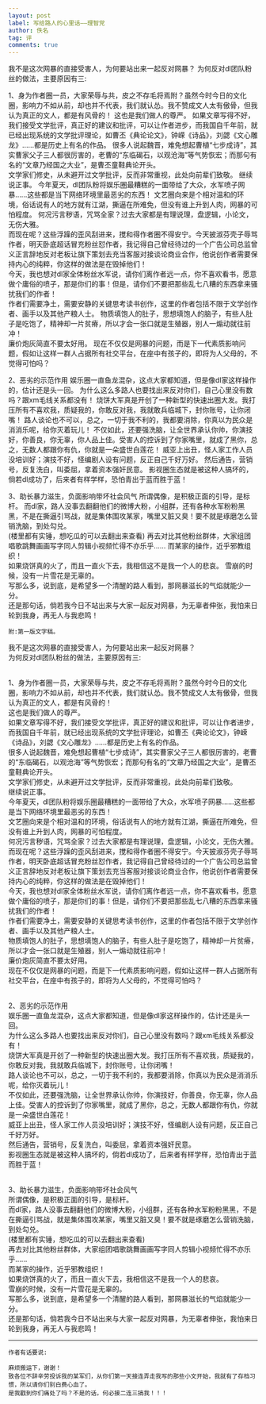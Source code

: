 ```yaml
---
layout: post
label: 写给路人的心里话——理智党
author: 佚名
tag: 评
comments: true
---
```


我不是这次网暴的直接受害人，为何要站出来一起反对网暴？ 为何反对dl团队粉丝的做法，主要原因有三:

1、身为作者圈一员，大家荣辱与共，皮之不存毛将焉附？虽然今时今日的文化圈，影响力不如从前，却也并不代表，我们就认怂。我不赞成文人太有傲骨，但我认为真正的文人，都是有风骨的！ 这也是我们做人的尊严。 如果文章写得不好，我们接受文学批评，真正好的建议和批评，可以让作者进步，而我国自千年前，就已经出现系统的文学批评理论，如曹丕《典论论文》，钟嵘《诗品》，刘勰《文心雕龙》……都是历史上有名的作品。 很多人说起魏晋，难免想起曹植“七步成诗”，其实曹家父子三人都很厉害的，老曹的“东临碣石，以观沧海”等气势恢宏；而那句有名的“文章乃经国之大业”，是曹丕童鞋典论开头。 
<br>文学家们修史，从未避开过文学批评，反而非常重视，此处向前辈们致敬。 继续说正事。 今年夏天，dl团队粉将娱乐圈最糟糕的一面带给了大众，水军喷子网暴……这些都是当下网络环境里最恶劣的东西！ 文艺圈向来是个相对温和的环境，俗话说有人的地方就有江湖，撕逼在所难免，但没有谁上升到人肉，网暴的可怕程度。 何况污言秽语，咒骂全家？过去大家都是有理说理，盘逻辑，小论文，无伤大雅。 
<br>而现在呢？这些浮躁的歪风刮进来，搅和得作者圈不得安宁。今天披淑芬壳子辱骂作者，明天卧底超话冒充粉丝怼作者，我记得自己曾经待过的一个广告公司总监曾义正言辞地反对老板让旗下策划去充当客服对接谈论商业合作，他说创作者需要保持内心的纯粹，你这样的做法是在毁掉他们！ 
<br>今天，我也想对dl家全体粉丝水军说，请你们离作者远一点，你不喜欢看书，愿意做个庸俗的喷子，那是你们的事！但是，请你们不要把那些乱七八糟的东西拿来骚扰我们的作者！ 
<br>作者们需要净土，需要安静的关键思考读书创作，这里的作者包括不限于文学创作者、画手以及其他产粮人士。 物质填饱人的肚子，思想填饱人的脑子，有些人肚子是吃饱了，精神却一片贫瘠，所以才会一张口就是生殖器，别人一煽动就往前冲！ 
<br>廉价炮灰简直不要太好用。 现在不仅仅是网暴的问题，而是下一代素质影响问题，假如让这样一群人占据所有社交平台，在座中有孩子的，即将为人父母的，不觉得可怕吗？

2、恶劣的示范作用 娱乐圈一直鱼龙混杂，这点大家都知道，但是像dl家这样操作的，估计还是头一回。 为什么这么多路人也要找出来反对你们，自己心里没有数吗？跟xm毛线关系都没有！ 烧饼大军真是开创了一种新型的快速出圈大发。我打压所有不喜欢我，质疑我的，你敢反对我，我就敢兵临城下，封你账号，让你闭嘴！ 路人谈论也不可以，总之，一切于我不利的，我都要消除，你真以为民众是消消乐呢，给你灭着玩儿！ 不仅如此，还要强洗脑，让全世界承认你帅，你演技好，你善良，你无辜，你人品上佳。受害人的控诉到了你家嘴里，就成了黑你，总之，无数人都跟你有仇，你就是一朵盛世白莲花！ 威亚上出丑，怪人家工作人员没培训好；演技不好，怪编剧人设有问题，反正自己千好万好。 然后通告，营销号，反复洗白，叫委屈，拿着资本强奸民意。 影视圈生态就是被这种人搞坏的，倘若dl成功了，后来者有样学样，恐怕青出于蓝而胜于蓝！

3、助长暴力滋生，负面影响带坏社会风气 所谓偶像，是积极正面的引导，是标杆。 而dl家，路人没事去翻翻他们的微博大粉，小组群，还有各种水军粉粉黑黑，不是在撕逼引骂战，就是集体围攻某家，嘴里又脏又臭！要不就是琢磨怎么营销洗脑，到处勾兑。 
<br>(楼里都有实锤，想吃瓜的可以去翻出来查看) 再去对比其他粉丝群体，大家组团唱歌跳舞画画写字同人剪辑小视频忙得不亦乐乎…… 而某家的操作，近乎邪教组织！ 
<br>如果烧饼真的火了，而且一直火下去，我相信这不是我一个人的悲哀。 雪崩的时候，没有一片雪花是无辜的。 
<br>写那么多，说到底，是希望多一个清醒的路人看到，那网暴滋长的气焰就能少一分。 
<br>还是那句话，倘若我今日不站出来与大家一起反对网暴，为无辜者伸张，我怕来日轮到我身，再无人与我悲鸣！


    附:第一版文字稿。


我不是这次网暴的直接受害人，为何要站出来一起反对网暴？
<br>为何反对dl团队粉丝的做法，主要原因有三:

<br>1、身为作者圈一员，大家荣辱与共，皮之不存毛将焉附？虽然今时今日的文化圈，影响力不如从前，却也并不代表，我们就认怂。我不赞成文人太有傲骨，但我认为真正的文人，都是有风骨的！
<br>这也是我们做人的尊严。
<br>如果文章写得不好，我们接受文学批评，真正好的建议和批评，可以让作者进步，而我国自千年前，就已经出现系统的文学批评理论，如曹丕《典论论文》，钟嵘《诗品》，刘勰《文心雕龙》……都是历史上有名的作品。
<br>很多人说起魏晋，难免想起曹植“七步成诗”，其实曹家父子三人都很厉害的，老曹的“东临碣石，以观沧海”等气势恢宏；而那句有名的“文章乃经国之大业”，是曹丕童鞋典论开头。
<br>文学家们修史，从未避开过文学批评，反而非常重视，此处向前辈们致敬。
<br>继续说正事。
<br>今年夏天，dl团队粉将娱乐圈最糟糕的一面带给了大众，水军喷子网暴……这些都是当下网络环境里最恶劣的东西！
<br>文艺圈向来是个相对温和的环境，俗话说有人的地方就有江湖，撕逼在所难免，但没有谁上升到人肉，网暴的可怕程度。
<br>何况污言秽语，咒骂全家？过去大家都是有理说理，盘逻辑，小论文，无伤大雅。
<br>而现在呢？这些浮躁的歪风刮进来，搅和得作者圈不得安宁。今天披淑芬壳子辱骂作者，明天卧底超话冒充粉丝怼作者，我记得自己曾经待过的一个广告公司总监曾义正言辞地反对老板让旗下策划去充当客服对接谈论商业合作，他说创作者需要保持内心的纯粹，你这样的做法是在毁掉他们！
<br>今天，我也想对dl家全体粉丝水军说，请你们离作者远一点，你不喜欢看书，愿意做个庸俗的喷子，那是你们的事！但是，请你们不要把那些乱七八糟的东西拿来骚扰我们的作者！
<br>作者们需要净土，需要安静的关键思考读书创作，这里的作者包括不限于文学创作者、画手以及其他产粮人士。
<br>物质填饱人的肚子，思想填饱人的脑子，有些人肚子是吃饱了，精神却一片贫瘠，所以才会一张口就是生殖器，别人一煽动就往前冲！
<br>廉价炮灰简直不要太好用。
<br>现在不仅仅是网暴的问题，而是下一代素质影响问题，假如让这样一群人占据所有社交平台，在座中有孩子的，即将为人父母的，不觉得可怕吗？

<br>2、恶劣的示范作用
<br>娱乐圈一直鱼龙混杂，这点大家都知道，但是像dl家这样操作的，估计还是头一回。
<br>为什么这么多路人也要找出来反对你们，自己心里没有数吗？跟xm毛线关系都没有！
<br>烧饼大军真是开创了一种新型的快速出圈大发。我打压所有不喜欢我，质疑我的，你敢反对我，我就敢兵临城下，封你账号，让你闭嘴！
<br>路人谈论也不可以，总之，一切于我不利的，我都要消除，你真以为民众是消消乐呢，给你灭着玩儿！
<br>不仅如此，还要强洗脑，让全世界承认你帅，你演技好，你善良，你无辜，你人品上佳。受害人的控诉到了你家嘴里，就成了黑你，总之，无数人都跟你有仇，你就是一朵盛世白莲花！
<br>威亚上出丑，怪人家工作人员没培训好；演技不好，怪编剧人设有问题，反正自己千好万好。
<br>然后通告，营销号，反复洗白，叫委屈，拿着资本强奸民意。
<br>影视圈生态就是被这种人搞坏的，倘若dl成功了，后来者有样学样，恐怕青出于蓝而胜于蓝！

<br>3、助长暴力滋生，负面影响带坏社会风气
<br>所谓偶像，是积极正面的引导，是标杆。
<br>而dl家，路人没事去翻翻他们的微博大粉，小组群，还有各种水军粉粉黑黑，不是在撕逼引骂战，就是集体围攻某家，嘴里又脏又臭！要不就是琢磨怎么营销洗脑，到处勾兑。
<br>(楼里都有实锤，想吃瓜的可以去翻出来查看)
<br>再去对比其他粉丝群体，大家组团唱歌跳舞画画写字同人剪辑小视频忙得不亦乐乎……
<br>而某家的操作，近乎邪教组织！
<br>如果烧饼真的火了，而且一直火下去，我相信这不是我一个人的悲哀。
<br>雪崩的时候，没有一片雪花是无辜的。
<br>写那么多，说到底，是希望多一个清醒的路人看到，那网暴滋长的气焰就能少一分。
<br>还是那句话，倘若我今日不站出来与大家一起反对网暴，为无辜者伸张，我怕来日轮到我身，再无人与我悲鸣！

---

    作者有话要说:
    
    麻烦搬运下，谢谢！
    致各位不辞辛劳投诉我的某军们，从你们第一天接连弄走我写的那些小文开始，我就有了存档习惯，所以请你们别白费心血了。
    是我戳到你们痛处了吗？不是的话，何必接二连三搞我！！！
